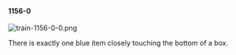 #### 1156-0
![train-1156-0-0.png](https://github.com/lil-lab/nlvr/raw/master/nlvr/train/images/60/train-1156-0-0.png "train-1156-0-0.png")

There is exactly one blue item closely touching the bottom of a box.